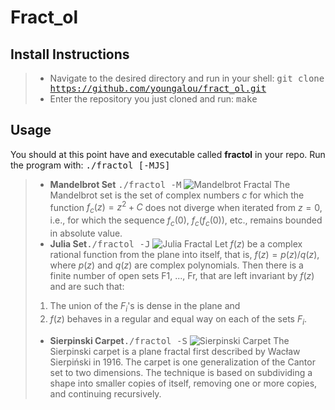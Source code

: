 **Fract_ol**
=======

## Install Instructions
> - <i class="icon-folder-open"></i> Navigate to the desired directory and run in your shell:
> <kbd>git clone https://github.com/youngalou/fract_ol.git</kbd>
> - <i class="icon-folder-open"></i> Enter the repository you just cloned and run:
> <kbd>make</kbd>

## Usage
You should at this point have and executable called **fractol** in your repo.
Run the program with: <kbd>./fractol [-MJS]</kbd>
> - **Mandelbrot Set** <kbd>./fractol -M</kbd>
![Mandelbrot Fractal](http://www.fractalposter.com/images/mandelbrot_set_02_969_720_480.jpg)
The Mandelbrot set is the set of complex numbers $c$ for which the function $f_c(z) = z^2 + C$ does not diverge when iterated from $z = 0$, i.e., for which the sequence $f_c(0)$, $f_c(f_c(0))$, etc., remains bounded in absolute value.
> - **Julia Set**<kbd>./fractol -J</kbd>
![Julia Fractal](http://nuclear.mutantstargoat.com/articles/sdr_fract/julia_dust_big.png)
Let $f(z)$ be a complex rational function from the plane into itself, that is, $f(z) = p(z)/q(z)$, where $p(z)$ and $q(z)$ are complex polynomials. Then there is a finite number of open sets F1, ..., Fr, that are left invariant by $f(z)$ and are such that:
>1. The union of the $F_i$'s is dense in the plane and
>2. $f(z)$ behaves in a regular and equal way on each of the sets $F_i$.
> - **Sierpinski Carpet**<kbd>./fractol -S</kbd>
![Sierpinski Carpet](http://paulbourke.net/fractals/carpet/hadamard.gif)
The Sierpinski carpet is a plane fractal first described by Wacław Sierpiński in 1916. The carpet is one generalization of the Cantor set to two dimensions. The technique is based on subdividing a shape into smaller copies of itself, removing one or more copies, and continuing recursively.
